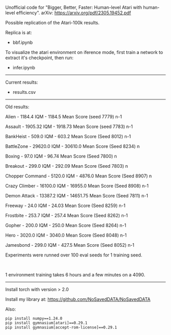 Unofficial code for "Bigger, Better, Faster: Human-level Atari with human-level efficiency". arXiv: https://arxiv.org/pdf/2305.19452.pdf

Possible replication of the Atari-100k results.

Replica is at:
- bbf.ipynb

To visualize the atari environment on iference mode, first train a network to extract it's checkpoint, then run:
- infer.ipynb

<hr>

Current results:
- results.csv

<hr>

Old results:

Alien - 1184.4 IQM - 1184.5 Mean Score (seed 7779) n-1

Assault - 1905.32 IQM - 1918.73 Mean Score (seed 7783) n-1

BankHeist - 509.0 IQM - 603.2 Mean Score (Seed 8012) n-1

BattleZone - 29620.0 IQM - 30610.0 Mean Score (Seed 8234) n

Boxing - 97.0 IQM - 96.74 Mean Score (Seed 7800) n

Breakout - 299.0  IQM - 292.09 Mean Score (Seed 7803) n

Chopper Command - 5120.0 IQM - 4876.0 Mean Score (Seed 8907) n

Crazy Climber - 16100.0 IQM - 16955.0 Mean Score (Seed 8908) n-1

Demon Attack - 13387.2 IQM - 14651.75 Mean Score (Seed 7811) n-1

Freeway - 24.0 IQM - 24.03 Mean Score (Seed 8259) n-1

Frostbite - 253.7 IQM - 257.4 Mean Score (Seed 8262) n-1

Gopher - 200.0 IQM - 250.0 Mean Score (Seed 8264) n-1

Hero - 3020.0 IQM - 3040.0 Mean Score (Seed 8048) n-1

Jamesbond - 299.0 IQM - 427.5 Mean Score (Seed 8052) n-1


Experiments were runned over 100 eval seeds for 1 training seed.


<br>

1 environment training takes 6 hours and a few minutes on a 4090.

<hr>

Install torch with version > 2.0

Install my library at: https://github.com/NoSavedDATA/NoSavedDATA

Also:
```
pip install numpy==1.24.0
pip install gymnasium[atari]==0.29.1
pip install gymnasium[accept-rom-license]==0.29.1
```
